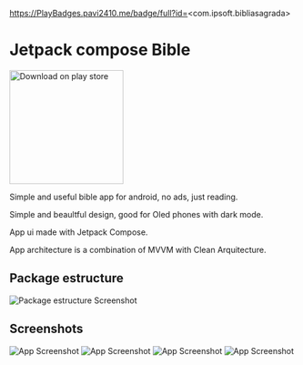https://PlayBadges.pavi2410.me/badge/full?id=<com.ipsoft.bibliasagrada>

# Jetpack compose Bible

<a href="https://play.google.com/store/apps/details?id=com.ipsoft.bibliasagrada"><img src="https://github.com/AnthoniIP/Biblie/blob/master/screenshots/playstore.png" alt="Download on play store" width="200"></a>

Simple and useful bible app for android, no ads, just reading.

Simple and beaultful design, good for Oled phones with dark mode.

App ui made with Jetpack Compose.

App architecture is a combination of MVVM with Clean Arquitecture.

## Package estructure

![Package estructure Screenshot](https://github.com/AnthoniIP/Biblie/blob/develop/screenshots/Captura%20de%20Tela%202022-07-28%20%C3%A0s%2000.46.20.png)




## Screenshots

![App Screenshot](https://github.com/AnthoniIP/Biblie/blob/develop/screenshots/Screenshot_1658978743_google-pixel4-clearlywhite-portrait.png)
![App Screenshot](https://github.com/AnthoniIP/Biblie/blob/develop/screenshots/Screenshot_1658978778_google-pixel4-clearlywhite-portrait.png)
![App Screenshot](https://github.com/AnthoniIP/Biblie/blob/develop/screenshots/Screenshot_1658978754_google-pixel4-clearlywhite-portrait.png)
![App Screenshot](https://github.com/AnthoniIP/Biblie/blob/develop/screenshots/Screenshot_1658978785_google-pixel4-clearlywhite-portrait.png)




